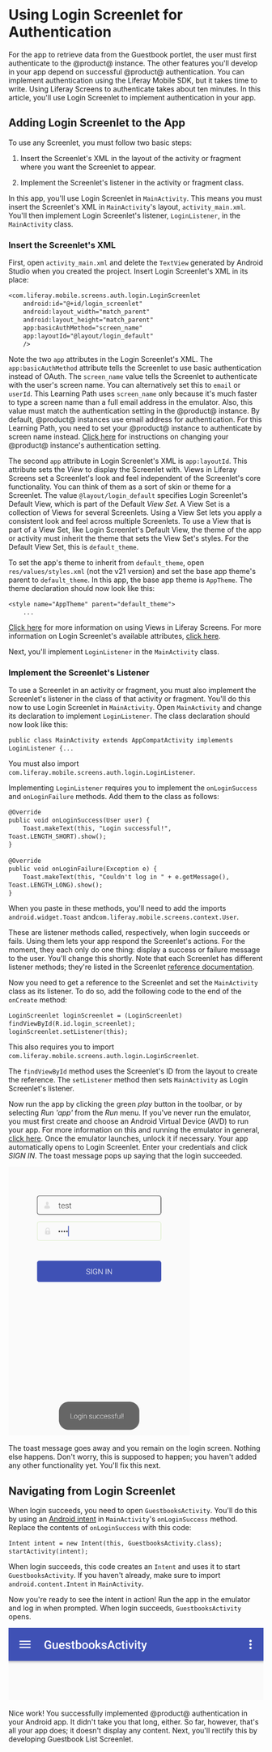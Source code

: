 # Using Login Screenlet for Authentication [](id=using-login-screenlet-for-authentication)

For the app to retrieve data from the Guestbook portlet, the user must first 
authenticate to the @product@ instance. The other features you'll develop 
in your app depend on successful @product@ authentication. You can implement 
authentication using the Liferay Mobile SDK, but it takes time to write. Using 
Liferay Screens to authenticate takes about ten minutes. In this article, you'll 
use Login Screenlet to implement authentication in your app. 

## Adding Login Screenlet to the App [](id=adding-login-screenlet-to-the-app)

To use any Screenlet, you must follow two basic steps:

1. Insert the Screenlet's XML in the layout of the activity or fragment where 
   you want the Screenlet to appear. 

2. Implement the Screenlet's listener in the activity or fragment class. 

In this app, you'll use Login Screenlet in `MainActivity`. This means you must 
insert the Screenlet's XML in `MainActivity`'s layout, `activity_main.xml`. 
You'll then implement Login Screenlet's listener, `LoginListener`, in the 
`MainActivity` class. 

### Insert the Screenlet's XML

First, open `activity_main.xml` and delete the `TextView` generated by Android 
Studio when you created the project. Insert Login Screenlet's XML in its place: 

    <com.liferay.mobile.screens.auth.login.LoginScreenlet
        android:id="@+id/login_screenlet"
        android:layout_width="match_parent"
        android:layout_height="match_parent"
        app:basicAuthMethod="screen_name"
        app:layoutId="@layout/login_default"
        />

Note the two `app` attributes in the Login Screenlet's XML. The 
`app:basicAuthMethod` attribute tells the Screenlet to use basic authentication 
instead of OAuth. The `screen_name` value tells the Screenlet to authenticate 
with the user's screen name. You can alternatively set this to `email` or 
`userId`. This Learning Path uses `screen_name` only because it's much faster to 
type a screen name than a full email address in the emulator. Also, this value 
must match the authentication setting in the @product@ instance. By default, 
@product@ instances use email address for authentication. For this Learning 
Path, you need to set your @product@ instance to authenticate by screen name 
instead. 
[Click here](/develop/reference/-/knowledge_base/7-0/loginscreenlet-for-android#basic-authentication) 
for instructions on changing your @product@ instance's authentication setting. 

The second `app` attribute in Login Screenlet's XML is `app:layoutId`. This 
attribute sets the *View* to display the Screenlet with. Views in Liferay 
Screens set a Screenlet's look and feel independent of the Screenlet's core 
functionality. You can think of them as a sort of skin or theme for a Screenlet. 
The value `@layout/login_default` specifies Login Screenlet's Default View, 
which is part of the Default *View Set*. A View Set is a collection of Views for 
several Screenlets. Using a View Set lets you apply a consistent look and feel 
across multiple Screenlets. To use a View that is part of a View Set, like Login 
Screenlet's Default View, the theme of the app or activity must inherit the 
theme that sets the View Set's styles. For the Default View Set, this is 
`default_theme`. 

To set the app's theme to inherit from `default_theme`, open 
`res/values/styles.xml` (not the v21 version) and set the base app theme's 
parent to `default_theme`. In this app, the base app theme is `AppTheme`. The 
theme declaration should now look like this:

    <style name="AppTheme" parent="default_theme">
        ...

[Click here](/develop/tutorials/-/knowledge_base/7-0/using-views-in-android-screenlets)
for more information on using Views in Liferay Screens. For more information on 
Login Screenlet's available attributes, 
[click here](/develop/reference/-/knowledge_base/7-0/loginscreenlet-for-android#attributes). 

Next, you'll implement `LoginListener` in the `MainActivity` class. 

### Implement the Screenlet's Listener

To use a Screenlet in an activity or fragment, you must also implement the 
Screenlet's listener in the class of that activity or fragment. You'll do this 
now to use Login Screenlet in `MainActivity`. Open `MainActivity` and change its 
declaration to implement `LoginListener`. The class declaration should now look 
like this: 

    public class MainActivity extends AppCompatActivity implements LoginListener {...

You must also import `com.liferay.mobile.screens.auth.login.LoginListener`. 

Implementing `LoginListener` requires you to implement the `onLoginSuccess` and 
`onLoginFailure` methods. Add them to the class as follows: 

    @Override
    public void onLoginSuccess(User user) {
        Toast.makeText(this, "Login successful!", Toast.LENGTH_SHORT).show();
    }

    @Override
    public void onLoginFailure(Exception e) {
        Toast.makeText(this, "Couldn't log in " + e.getMessage(), Toast.LENGTH_LONG).show();
    }

When you paste in these methods, you'll need to add the imports 
`android.widget.Toast` and`com.liferay.mobile.screens.context.User`. 

These are listener methods called, respectively, when login succeeds or fails. 
Using them lets your app respond the Screenlet's actions. For the moment, they 
each only do one thing: display a success or failure message to the user. You'll 
change this shortly. Note that each Screenlet has different listener methods; 
they're listed in the Screenlet 
[reference documentation](/develop/reference/-/knowledge_base/7-0/screenlets-in-liferay-screens-for-android). 

Now you need to get a reference to the Screenlet and set the `MainActivity` 
class as its listener. To do so, add the following code to the end of the 
`onCreate` method: 

    LoginScreenlet loginScreenlet = (LoginScreenlet) findViewById(R.id.login_screenlet);
    loginScreenlet.setListener(this);

This also requires you to import 
`com.liferay.mobile.screens.auth.login.LoginScreenlet`. 

The `findViewById` method uses the Screenlet's ID from the layout to create the 
reference. The `setListener` method then sets `MainActivity` as Login 
Screenlet's listener. 

Now run the app by clicking the green *play* button in the toolbar, or by 
selecting *Run 'app'* from the *Run* menu. If you've never run the emulator, you 
must first create and choose an Android Virtual Device (AVD) to run your app. 
For more information on this and running the emulator in general, 
[click here](https://developer.android.com/studio/run/emulator.html). 
Once the emulator launches, unlock it if necessary. Your app automatically opens 
to Login Screenlet. Enter your credentials and click *SIGN IN*. The toast 
message pops up saying that the login succeeded. 

![Figure 1: Login Screenlet successfully authenticated you with the @product@ instance.](../../../images/android-login-screenlet-success.png)

The toast message goes away and you remain on the login screen. Nothing else 
happens. Don't worry, this is supposed to happen; you haven't added any other 
functionality yet. You'll fix this next. 

## Navigating from Login Screenlet [](id=navigating-from-login-screenlet)

When login succeeds, you need to open `GuestbooksActivity`. You'll do this by 
using an 
[Android intent](https://developer.android.com/guide/components/intents-filters.html) 
in `MainActivity`'s `onLoginSuccess` method. Replace the contents of 
`onLoginSuccess` with this code: 

    Intent intent = new Intent(this, GuestbooksActivity.class);
    startActivity(intent);

When login succeeds, this code creates an `Intent` and uses it to start 
`GuestbooksActivity`. If you haven't already, make sure to import 
`android.content.Intent` in `MainActivity`. 

Now you're ready to see the intent in action! Run the app in the emulator and 
log in when prompted. When login succeeds, `GuestbooksActivity` opens. 

![Figure 2: Upon login, the app takes you to the new activity.](../../../images/android-login-success-intent.png)

Nice work! You successfully implemented @product@ authentication in your Android 
app. It didn't take you that long, either. So far, however, that's all your app 
does; it doesn't display any content. Next, you'll rectify this by developing 
Guestbook List Screenlet. 
